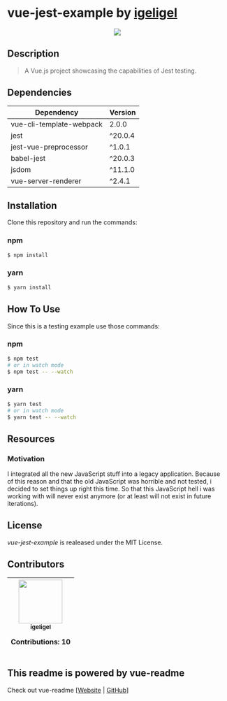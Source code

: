 # vue-jest-example by <a href="https://github.com/igeligel">igeligel</a>

<div style="text-align:center"><img src ="https://cdn-images-1.medium.com/max/800/1*Ovx1dqLg7Jrw6m9Ttt2hsg.png" /></div>

## Description

> A Vue.js project showcasing the capabilities of Jest testing.

## Dependencies

| Dependency | Version |
| -- | -- |
| vue-cli-template-webpack | 2.0.0 |
| jest | ^20.0.4 |
| jest-vue-preprocessor | ^1.0.1 |
| babel-jest | ^20.0.3 |
| jsdom | ^11.1.0 |
| vue-server-renderer | ^2.4.1 |

## Installation

Clone this repository and run the commands:

### npm

```bash
$ npm install
```

### yarn

```bash
$ yarn install
```

## How To Use

Since this is a testing example use those commands:

### npm

```bash
$ npm test
# or in watch mode
$ npm test -- --watch
```

### yarn

```bash
$ yarn test
# or in watch mode
$ yarn test -- --watch
```

## Resources

### Motivation

I integrated all the new JavaScript stuff into a legacy application. Because of this reason and that the old JavaScript was horrible and not tested, i decided to set things up right this time. So that this JavaScript hell i was working with will never exist anymore (or at least will not exist in future iterations).

## License

*vue-jest-example* is realeased under the MIT License.

<h2>Contributors</h2>

<table><thead><tr><th align="center"><a href="https://github.com/igeligel"><img src="https://avatars5.githubusercontent.com/u/12736734?v=4" width="100px;" style="max-width:100%;"><br><sub>igeligel</sub></a><br><p>Contributions: 10</p></th></tbody></table>

## This readme is powered by vue-readme

Check out vue-readme [[Website](https://igeligel.github.io/vue-readme) | [GitHub](https://github.com/igeligel/vue-readme)]
